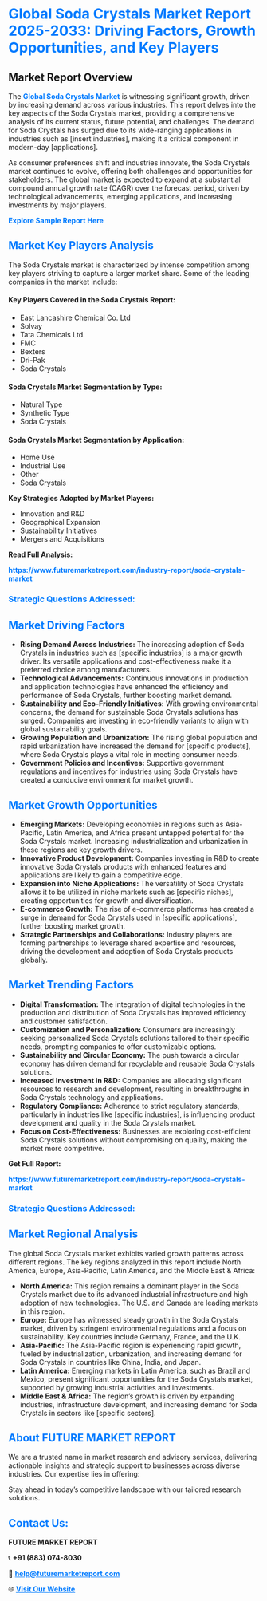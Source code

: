 <h1 style="color: #007BFF;">Global Soda Crystals Market Report 2025-2033: Driving Factors, Growth Opportunities, and Key Players</h1>

<section id="overview">
<h2>Market Report Overview</h2>
<p>The <a href="https://www.futuremarketreport.com/industry-report/soda-crystals-market" style="color: #007BFF; text-decoration: none;"><strong>Global Soda Crystals Market</strong></a> is witnessing significant growth, driven by increasing demand across various industries. This report delves into the key aspects of the Soda Crystals market, providing a comprehensive analysis of its current status, future potential, and challenges. The demand for Soda Crystals has surged due to its wide-ranging applications in industries such as [insert industries], making it a critical component in modern-day [applications].</p>
<p>As consumer preferences shift and industries innovate, the Soda Crystals market continues to evolve, offering both challenges and opportunities for stakeholders. The global market is expected to expand at a substantial compound annual growth rate (CAGR) over the forecast period, driven by technological advancements, emerging applications, and increasing investments by major players.</p>
</section>

<section id="overview">
<p><a href="https://www.futuremarketreport.com/request-sample/reportId=98784" style="color: #007BFF; text-decoration: none;"><strong>Explore Sample Report Here</strong></a></p>
</section>

<section id="key-players">
<h2 style="color: #007BFF;">Market Key Players Analysis</h2>
<p>The Soda Crystals market is characterized by intense competition among key players striving to capture a larger market share. Some of the leading companies in the market include:</p>
<h4>Key Players Covered in the Soda Crystals Report:</h4>
<ul><li>East Lancashire Chemical Co. Ltd</li><li>Solvay</li><li>Tata Chemicals Ltd.</li><li>FMC</li><li>Bexters</li><li>Dri-Pak</li><li>Soda Crystals</li></ul>
<h4>Soda Crystals Market Segmentation by Type:</h4>
<ul><li>Natural Type</li><li>Synthetic Type</li><li>Soda Crystals</li></ul>

<h4>Soda Crystals Market Segmentation by Application:</h4>
<ul><li>Home Use</li><li>Industrial Use</li><li>Other</li><li>Soda Crystals</li></ul>
<p><strong>Key Strategies Adopted by Market Players:</strong></p>
<ul>
<li>Innovation and R&D</li>
<li>Geographical Expansion</li>
<li>Sustainability Initiatives</li>
<li>Mergers and Acquisitions</li>
</ul>
</section>

<section>
<p><strong>Read Full Analysis: </strong></p><a href="https://www.futuremarketreport.com/industry-report/soda-crystals-market" style="color: #007BFF; text-decoration: none;"><strong>https://www.futuremarketreport.com/industry-report/soda-crystals-market</strong></a>
<h3 style="color: #007BFF;">Strategic Questions Addressed:</h3>
</section>

<section id="driving-factors">
<h2 style="color: #007BFF;">Market Driving Factors</h2>
<ul>
<li><strong>Rising Demand Across Industries:</strong> The increasing adoption of Soda Crystals in industries such as [specific industries] is a major growth driver. Its versatile applications and cost-effectiveness make it a preferred choice among manufacturers.</li>
<li><strong>Technological Advancements:</strong> Continuous innovations in production and application technologies have enhanced the efficiency and performance of Soda Crystals, further boosting market demand.</li>
<li><strong>Sustainability and Eco-Friendly Initiatives:</strong> With growing environmental concerns, the demand for sustainable Soda Crystals solutions has surged. Companies are investing in eco-friendly variants to align with global sustainability goals.</li>
<li><strong>Growing Population and Urbanization:</strong> The rising global population and rapid urbanization have increased the demand for [specific products], where Soda Crystals plays a vital role in meeting consumer needs.</li>
<li><strong>Government Policies and Incentives:</strong> Supportive government regulations and incentives for industries using Soda Crystals have created a conducive environment for market growth.</li>
</ul>
</section>

<section id="growth-opportunities">
<h2 style="color: #007BFF;">Market Growth Opportunities</h2>
<ul>
<li><strong>Emerging Markets:</strong> Developing economies in regions such as Asia-Pacific, Latin America, and Africa present untapped potential for the Soda Crystals market. Increasing industrialization and urbanization in these regions are key growth drivers.</li>
<li><strong>Innovative Product Development:</strong> Companies investing in R&D to create innovative Soda Crystals products with enhanced features and applications are likely to gain a competitive edge.</li>
<li><strong>Expansion into Niche Applications:</strong> The versatility of Soda Crystals allows it to be utilized in niche markets such as [specific niches], creating opportunities for growth and diversification.</li>
<li><strong>E-commerce Growth:</strong> The rise of e-commerce platforms has created a surge in demand for Soda Crystals used in [specific applications], further boosting market growth.</li>
<li><strong>Strategic Partnerships and Collaborations:</strong> Industry players are forming partnerships to leverage shared expertise and resources, driving the development and adoption of Soda Crystals products globally.</li>
</ul>
</section>

<section id="trending-factors">
<h2 style="color: #007BFF;">Market Trending Factors</h2>
<ul>
<li><strong>Digital Transformation:</strong> The integration of digital technologies in the production and distribution of Soda Crystals has improved efficiency and customer satisfaction.</li>
<li><strong>Customization and Personalization:</strong> Consumers are increasingly seeking personalized Soda Crystals solutions tailored to their specific needs, prompting companies to offer customizable options.</li>
<li><strong>Sustainability and Circular Economy:</strong> The push towards a circular economy has driven demand for recyclable and reusable Soda Crystals solutions.</li>
<li><strong>Increased Investment in R&D:</strong> Companies are allocating significant resources to research and development, resulting in breakthroughs in Soda Crystals technology and applications.</li>
<li><strong>Regulatory Compliance:</strong> Adherence to strict regulatory standards, particularly in industries like [specific industries], is influencing product development and quality in the Soda Crystals market.</li>
<li><strong>Focus on Cost-Effectiveness:</strong> Businesses are exploring cost-efficient Soda Crystals solutions without compromising on quality, making the market more competitive.</li>
</ul>
</section>

<section>
<p><strong>Get Full Report: </strong></p><a href="https://www.futuremarketreport.com/industry-report/soda-crystals-market" style="color: #007BFF; text-decoration: none;"><strong>https://www.futuremarketreport.com/industry-report/soda-crystals-market</strong></a>
<h3 style="color: #007BFF;">Strategic Questions Addressed:</h3>
</section>


<section id="regional-analysis">
<h2 style="color: #007BFF;">Market Regional Analysis</h2>
<p>The global Soda Crystals market exhibits varied growth patterns across different regions. The key regions analyzed in this report include North America, Europe, Asia-Pacific, Latin America, and the Middle East & Africa:</p>
<ul>
<li><strong>North America:</strong> This region remains a dominant player in the Soda Crystals market due to its advanced industrial infrastructure and high adoption of new technologies. The U.S. and Canada are leading markets in this region.</li>
<li><strong>Europe:</strong> Europe has witnessed steady growth in the Soda Crystals market, driven by stringent environmental regulations and a focus on sustainability. Key countries include Germany, France, and the U.K.</li>
<li><strong>Asia-Pacific:</strong> The Asia-Pacific region is experiencing rapid growth, fueled by industrialization, urbanization, and increasing demand for Soda Crystals in countries like China, India, and Japan.</li>
<li><strong>Latin America:</strong> Emerging markets in Latin America, such as Brazil and Mexico, present significant opportunities for the Soda Crystals market, supported by growing industrial activities and investments.</li>
<li><strong>Middle East & Africa:</strong> The region’s growth is driven by expanding industries, infrastructure development, and increasing demand for Soda Crystals in sectors like [specific sectors].</li>
</ul>
</section>

<footer>
<h2 style="color: #007BFF;">About FUTURE MARKET REPORT</h2>
<p>We are a trusted name in market research and advisory services, delivering actionable insights and strategic support to businesses across diverse industries. Our expertise lies in offering:</p>

<p>Stay ahead in today’s competitive landscape with our tailored research solutions.</p>

<h2 style="color: #007BFF;">Contact Us:</h2>
<p><strong>FUTURE MARKET REPORT</strong></p>
<p>📞 <strong>+91 (883) 074-8030</strong></p>
<p>📧 <strong><a href="mailto:help@futuremarketreport.com" style="color: #007BFF;">help@futuremarketreport.com</a></strong></p>
<p>🌐 <strong><a href="https://www.futuremarketreport.com/" style="color: #007BFF;">Visit Our Website</a></strong></p>
</footer>